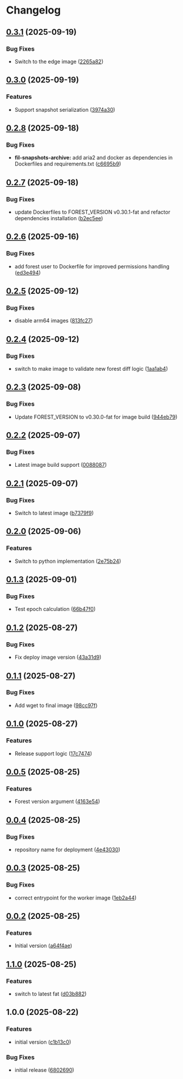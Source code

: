 # Changelog

## [0.3.1](https://github.com/ChainSafe/infra-docker/compare/fil-snapshots-archive-v0.3.0...fil-snapshots-archive-v0.3.1) (2025-09-19)


### Bug Fixes

* Switch to the edge image ([2265a82](https://github.com/ChainSafe/infra-docker/commit/2265a82e021de8a7eedd1277ee9df5c974dc7624))

## [0.3.0](https://github.com/ChainSafe/infra-docker/compare/fil-snapshots-archive-v0.2.8...fil-snapshots-archive-v0.3.0) (2025-09-19)


### Features

* Support snapshot serialization ([3974a30](https://github.com/ChainSafe/infra-docker/commit/3974a306da7c47643d24e4c0ff253b6a1ca9bbce))

## [0.2.8](https://github.com/ChainSafe/infra-docker/compare/fil-snapshots-archive-v0.2.7...fil-snapshots-archive-v0.2.8) (2025-09-18)


### Bug Fixes

* **fil-snapshots-archive:** add aria2 and docker as dependencies in Dockerfiles and requirements.txt ([c6695b9](https://github.com/ChainSafe/infra-docker/commit/c6695b9e97d6df87bb580401fe5626bfe9889946))

## [0.2.7](https://github.com/ChainSafe/infra-docker/compare/fil-snapshots-archive-v0.2.6...fil-snapshots-archive-v0.2.7) (2025-09-18)


### Bug Fixes

* update Dockerfiles to FOREST_VERSION v0.30.1-fat and refactor dependencies installation ([b2ec5ee](https://github.com/ChainSafe/infra-docker/commit/b2ec5eeb46b67e24b0532f90d7ace652ceb8fabf))

## [0.2.6](https://github.com/ChainSafe/infra-docker/compare/fil-snapshots-archive-v0.2.5...fil-snapshots-archive-v0.2.6) (2025-09-16)


### Bug Fixes

* add forest user to Dockerfile for improved permissions handling ([ed3e494](https://github.com/ChainSafe/infra-docker/commit/ed3e4942eab45188082e0f0d0758a30311776a37))

## [0.2.5](https://github.com/ChainSafe/infra-docker/compare/fil-snapshots-archive-v0.2.4...fil-snapshots-archive-v0.2.5) (2025-09-12)


### Bug Fixes

* disable arm64 images ([813fc27](https://github.com/ChainSafe/infra-docker/commit/813fc27bb4bcaed9dc02d58926c678e21dd4bc80))

## [0.2.4](https://github.com/ChainSafe/infra-docker/compare/fil-snapshots-archive-v0.2.3...fil-snapshots-archive-v0.2.4) (2025-09-12)


### Bug Fixes

* switch to make image to validate new forest diff logic ([1aa1ab4](https://github.com/ChainSafe/infra-docker/commit/1aa1ab4e81d901d80a92e5171b5c9b61d674c490))

## [0.2.3](https://github.com/ChainSafe/infra-docker/compare/fil-snapshots-archive-v0.2.2...fil-snapshots-archive-v0.2.3) (2025-09-08)


### Bug Fixes

* Update FOREST_VERSION to v0.30.0-fat for image build ([944eb79](https://github.com/ChainSafe/infra-docker/commit/944eb799d18be61147dfab95e24c494cf9d92d45))

## [0.2.2](https://github.com/ChainSafe/infra-docker/compare/fil-snapshots-archive-v0.2.1...fil-snapshots-archive-v0.2.2) (2025-09-07)


### Bug Fixes

* Latest image build support ([0088087](https://github.com/ChainSafe/infra-docker/commit/00880873a0803d3dd8d29bfde3ddce888cbf0915))

## [0.2.1](https://github.com/ChainSafe/infra-docker/compare/fil-snapshots-archive-v0.2.0...fil-snapshots-archive-v0.2.1) (2025-09-07)


### Bug Fixes

* Switch to latest image ([b7379f9](https://github.com/ChainSafe/infra-docker/commit/b7379f90d83d45a2716526eee1114cde91fa3332))

## [0.2.0](https://github.com/ChainSafe/infra-docker/compare/fil-snapshots-archive-v0.1.3...fil-snapshots-archive-v0.2.0) (2025-09-06)


### Features

* Switch to python implementation ([2e75b24](https://github.com/ChainSafe/infra-docker/commit/2e75b243b37febfcf0e84f455009cf9bc2983bbe))

## [0.1.3](https://github.com/ChainSafe/infra-docker/compare/fil-snapshots-archive-v0.1.2...fil-snapshots-archive-v0.1.3) (2025-09-01)


### Bug Fixes

* Test epoch calculation ([66b47f0](https://github.com/ChainSafe/infra-docker/commit/66b47f0304d3a16a498f8b370568190dbaa47ea8))

## [0.1.2](https://github.com/ChainSafe/infra-docker/compare/fil-snapshots-archive-v0.1.1...fil-snapshots-archive-v0.1.2) (2025-08-27)


### Bug Fixes

* Fix deploy image version ([43a31d9](https://github.com/ChainSafe/infra-docker/commit/43a31d92569f3df0fc536d4de04531398f91eac0))

## [0.1.1](https://github.com/ChainSafe/infra-docker/compare/fil-snapshots-archive-v0.1.0...fil-snapshots-archive-v0.1.1) (2025-08-27)


### Bug Fixes

* Add wget to final image ([98cc97f](https://github.com/ChainSafe/infra-docker/commit/98cc97fe276bfb48c7cde1160cc5b89f74019f7b))

## [0.1.0](https://github.com/ChainSafe/infra-docker/compare/fil-snapshots-archive-v0.0.5...fil-snapshots-archive-v0.1.0) (2025-08-27)


### Features

* Release support logic ([17c7474](https://github.com/ChainSafe/infra-docker/commit/17c747498cfc93cbf741cea5b33392ce48be13c7))

## [0.0.5](https://github.com/ChainSafe/infra-docker/compare/fil-snapshots-archive-v0.0.4...fil-snapshots-archive-v0.0.5) (2025-08-25)


### Features

* Forest version argument ([4163e54](https://github.com/ChainSafe/infra-docker/commit/4163e54e1a453860b0504b68c5fc6e9cd03c8532))

## [0.0.4](https://github.com/ChainSafe/infra-docker/compare/fil-snapshots-archive-v0.0.3...fil-snapshots-archive-v0.0.4) (2025-08-25)


### Bug Fixes

* repository name for deployment ([4e43030](https://github.com/ChainSafe/infra-docker/commit/4e430301c776408e327c71bc7151d80ca1219d78))

## [0.0.3](https://github.com/ChainSafe/infra-docker/compare/fil-snapshots-archive-v0.0.2...fil-snapshots-archive-v0.0.3) (2025-08-25)


### Bug Fixes

* correct entrypoint for the worker image ([1eb2a44](https://github.com/ChainSafe/infra-docker/commit/1eb2a444b45a7b9c41ff07e632d109b88ff8a843))

## [0.0.2](https://github.com/ChainSafe/infra-docker/compare/fil-snapshots-archive-v0.0.1...fil-snapshots-archive-v0.0.2) (2025-08-25)


### Features

* Initial version ([a64f4ae](https://github.com/ChainSafe/infra-docker/commit/a64f4ae0f4792208b50d5814fc159743cccddcb8))

## [1.1.0](https://github.com/ChainSafe/infra-docker/compare/fil-snapshots-archive-v1.0.0...fil-snapshots-archive-v1.1.0) (2025-08-25)


### Features

* switch to latest fat ([d03b882](https://github.com/ChainSafe/infra-docker/commit/d03b88234d31bfa9d494e4eca8c46fe7fc304b1c))

## 1.0.0 (2025-08-22)


### Features

* initial version ([c1b13c0](https://github.com/ChainSafe/infra-docker/commit/c1b13c0037f3abe57a89dd94885101d81c6dd8e0))


### Bug Fixes

* initial release ([6802690](https://github.com/ChainSafe/infra-docker/commit/6802690fc99bcb71e7aecf8509fa78ee41ce83c4))
